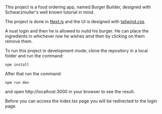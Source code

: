 This project is a food ordering app, named Burger Builder, designed with Schwarzmuller's well known tutorial in mind.

The project is done in [Next.js](https://nextjs.org/) and the UI is designed with [tailwind.css](https://tailwindcss.com/). 

A nust login and then he is allowed to nuild his burger. He can place the ingredients in whichever row he wishes amd then by clicking on them remove them. 

To run this project in development mode, clone the repository in a local folder and run the command: 

```
npm install
```

After that run the command: 

```
npm run dev 
```

and open http://localhost:3000 in your browser to see the result.

Before you can access the index.tsx page you will be redirected to the login page.